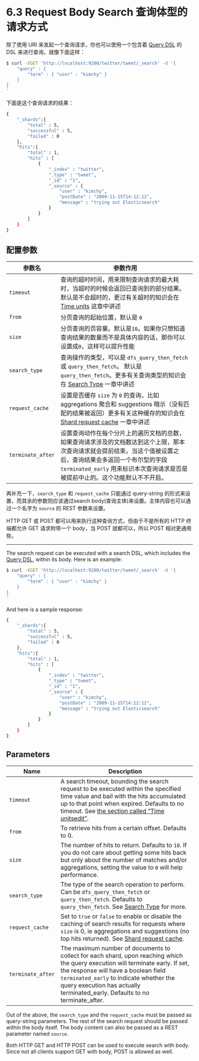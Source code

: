 # 6.3 Request Body Search 查询体型的请求方式

除了使用 URI 来发起一个查询请求，你也可以使用一个包含着 [Query DSL](https://www.elastic.co/guide/en/elasticsearch/reference/current/query-dsl.html) 的 DSL 来进行查询，就像下面这样：

```bash
$ curl -XGET 'http://localhost:9200/twitter/tweet/_search' -d '{
    "query" : {
        "term" : { "user" : "kimchy" }
    }
}
'
```

下面是这个查询请求的结果：

```bash
{
    "_shards":{
        "total" : 5,
        "successful" : 5,
        "failed" : 0
    },
    "hits":{
        "total" : 1,
        "hits" : [
            {
                "_index" : "twitter",
                "_type" : "tweet",
                "_id" : "1",
                "_source" : {
                    "user" : "kimchy",
                    "postDate" : "2009-11-15T14:12:12",
                    "message" : "trying out Elasticsearch"
                }
            }
        ]
    }
}
```

## 配置参数

| 参数名       | 参数作用
| ----------------- | ----------------- |
| `timeout`         | 查询的超时时间，用来限制查询请求的最大耗时，当超时的时候会返回已查询到的部分结果。默认是不会超时的，更过有关超时的知识会在 [Time units](https://www.elastic.co/guide/en/elasticsearch/reference/current/common-options.html#time-units) 这章中讲述 |
| `from`            | 分页查询的起始位置，默认是 `0`|
| `size`            | 分页查询的页容量。默认是`10`。如果你只想知道查询结果的数量而不是具体内容的话，那你可以设置成`0`，这样可以提升性能 |
| `search_type`     | 查询操作的类型，可以是 `dfs_query_then_fetch` 或 `query_then_fetch`。 默认是 `query_then_fetch`。更多有关查询类型的知识会在 [Search Type](https://www.elastic.co/guide/en/elasticsearch/reference/current/search-request-search-type.html) 一章中讲述 |
| `request_cache`   | 设置是否缓存 `size` 为 `0` 的查询，比如 aggregations 聚合和 suggestions 暗示（没有匹配的结果被返回）更多有关这种缓存的知识会在 [Shard request cache](https://www.elastic.co/guide/en/elasticsearch/reference/current/shard-request-cache.html) 一章中讲述|
| `terminate_after` | 设置查询动作在每个分片上的遍历文档的总数，如果查询请求涉及的文档数达到这个上限，那本次查询请求就会提前结束。当这个值被设置之后，查询结果会多返回一个布尔型的字段 `terminated_early` 用来标识本次查询请求是否是被提前中止的。这个功能默认不不开启。 |

再补充一下，`search_type` 和 `request_cache` 只能通过 query-string 的形式来设置，而其余的参数则应该通过search body(查询主体)来设置。主体内容也可以通过一个名字为 `source` 的 REST 参数来设置。

HTTP GET 或 POST 都可以用来执行这种查询方式，但由于不是所有的 HTTP 终端都允许 GET 请求附带一个 body，当 POST 就都可以，所以 POST 相对更通用些。

***

The search request can be executed with a search DSL, which includes the [Query DSL](https://www.elastic.co/guide/en/elasticsearch/reference/current/query-dsl.html), within its body. Here is an example:

```bash
$ curl -XGET 'http://localhost:9200/twitter/tweet/_search' -d '{
    "query" : {
        "term" : { "user" : "kimchy" }
    }
}
'
```

And here is a sample response:

```bash
{
    "_shards":{
        "total" : 5,
        "successful" : 5,
        "failed" : 0
    },
    "hits":{
        "total" : 1,
        "hits" : [
            {
                "_index" : "twitter",
                "_type" : "tweet",
                "_id" : "1",
                "_source" : {
                    "user" : "kimchy",
                    "postDate" : "2009-11-15T14:12:12",
                    "message" : "trying out Elasticsearch"
                }
            }
        ]
    }
}
```

## Parameters

| Name              | Description |
| ----------------- | ----------------- |
| `timeout`         | A search timeout, bounding the search request to be executed within the specified time value and bail with the hits accumulated up to that point when expired. Defaults to no timeout. See [the section called “Time unitsedit”](https://www.elastic.co/guide/en/elasticsearch/reference/current/common-options.html#time-units). |
| `from`            | To retrieve hits from a certain offset. Defaults to 0. |
| `size`            | The number of hits to return. Defaults to `10`. If you do not care about getting some hits back but only about the number of matches and/or aggregations, setting the value to `0` will help performance. |
| `search_type`     | The type of the search operation to perform. Can be `dfs_query_then_fetch` or `query_then_fetch`. Defaults to `query_then_fetch`. See [Search Type](https://www.elastic.co/guide/en/elasticsearch/reference/current/search-request-search-type.html) for more. |
| `request_cache`   | Set to `true` or `false` to enable or disable the caching of search results for requests where `size` is 0, ie aggregations and suggestions (no top hits returned). See [Shard request cache](https://www.elastic.co/guide/en/elasticsearch/reference/current/shard-request-cache.html). |
| `terminate_after` | The maximum number of documents to collect for each shard, upon reaching which the query execution will terminate early. If set, the response will have a boolean field `terminated_early` to indicate whether the query execution has actually terminated_early. Defaults to no terminate_after. |

Out of the above, the `search_type` and the `request_cache` must be passed as query-string parameters. The rest of the search request should be passed within the body itself. The body content can also be passed as a REST parameter named `source`.

Both HTTP GET and HTTP POST can be used to execute search with body. Since not all clients support GET with body, POST is allowed as well.